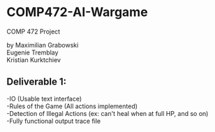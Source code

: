 # COMP472-AI-Wargame
COMP 472 Project

by
Maximilian Grabowski  
Eugenie Tremblay  
Kristian Kurktchiev  
  
## Deliverable 1:  
-IO (Usable text interface)  
-Rules of the Game (All actions implemented)  
-Detection of Illegal Actions (ex: can't heal when at full HP, and so on)  
-Fully functional output trace file
